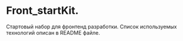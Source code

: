# Front_startKit.
Стартовый набор для фронтенд разработки. Список используемых технологий описан в README файле. 
